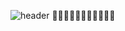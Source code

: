 ![header](https://capsule-render.vercel.app/api?type=rect&color=87FA72&height=300&section=header&text=🍎🍀🌷🌿박준영의%20사이버%20텃밭🌺🌱🌾🌳&fontSize=48&fontColor=FBFCFC&animation=fadeIn&desc=🌻🍀🌺🍀🌹🍀🌸🍀🌻🍀🌺)
🌻🍀🌺🍀🌹🍀🌸🍀🌻🍀🌺

